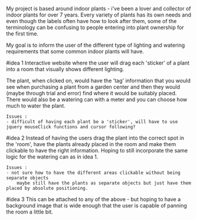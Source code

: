 My project is based around indoor plants - i've been a lover and collector of indoor plants for over 7 years.
Every variety of plants has its own needs and even though the labels often have how to look after them, 
some of the terminology can be confusing to people entering into plant ownership for the first time. 

My goal is to inform the user of the different type of lighting and watering requirements that some common indoor plants will have.

#idea 1
Interactive website where the user will drag each 'sticker' of a plant into a room that visually shows different lighting.

The plant, when clicked on, would have the 'tag' information that you would see when purchasing a plant from a garden center and then they would (maybe through trial and error) find where it would be suitably placed.
There would also be a watering can with a meter and you can choose how much to water the plant.

    Issues : 
    - difficult of having each plant be a 'sticker', will have to use jquery mouseClick functions and cursor following?

#idea 2
Instead of having the users drag the plant into the correct spot in the 'room', have the plants already placed in the room and make them clickable to have the right information. Hoping to still incorporate the same logic for the watering can as in idea 1. 

    Issues : 
    - not sure how to have the different areas clickable without being separate objects
        maybe still have the plants as separate objects but just have them placed by absolute positioning.

#idea 3
This can be attached to any of the above - but hoping to have a background image that is wide enough that the user is capable of panning the room a little bit.